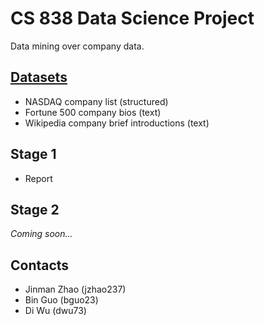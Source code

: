 # CS 838 Data Science Project

Data mining over company data.

## [Datasets](../dataset)
- NASDAQ company list (structured)
- Fortune 500 company bios (text)
- Wikipedia company brief introductions (text)

## Stage 1
- Report

## Stage 2
_Coming soon..._

## Contacts
- Jinman Zhao (jzhao237)
- Bin Guo (bguo23)
- Di Wu (dwu73)
